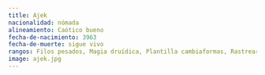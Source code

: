 ```yaml
---
title: Ajek
nacionalidad: nómada
alineamiento: Caótico bueno
fecha-de-nacimiento: 3963
fecha-de-muerte: sigue vivo
rangos: Filos pesados, Magia druídica, Plantilla cambiaformas, Rastrear
image: ajek.jpg
---
```



